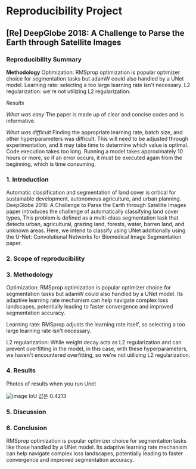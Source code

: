 # Reproducibility Project
## [Re] DeepGlobe 2018: A Challenge to Parse the Earth through Satellite Images

### Reproducibility Summary

**Methodology**
Optimization:
RMSprop optimization is popular optimizer choice for segmentation tasks but adamW could also handled by a UNet model.
Learning rate:
selecting a too large learning rate isn't necessary.
L2 regularization: 
we're not utilizing L2 regularization.

*Results*

*What was easy*
The paper is made up of clear and concise codes and is informative.

*What was difficult*
Finding the appropriate learning rate, batch size, and other hyperparameters was difficult. This will need to be adjusted through experimentation, and it may take time to determine which value is optimal. Code execution takes too long. Running a model takes approximately 10 hours or more, so if an error occurs, it must be executed again from the beginning, which is time consuming.

### 1. Introduction
Automatic classification and segmentation of land cover is critical for sustainable development, autonomous agriculture, and urban planning. DeepGlobe 2018: A Challenge to Parse the Earth through Satellite Images paper introduces the challenge of automatically classifying land cover types, This problem is defined as a multi-class segmentation task that detects urban, agricultural, grazing land, forests, water, barren land, and unknown areas. Here, we intend to classify using UNet additionally using the U-Net: Convolutional Networks for Biomedical Image Segmentation paper.

### 2. Scope of reproducibility

### 3. Methodology
Optimization:
RMSprop optimization is popular optimizer choice for segmentation tasks but adamW could also handled by a UNet model. Its adaptive learning rate mechanism can help navigate complex loss landscapes, potentially leading to faster convergence and improved segmentation accuracy. 

Learning rate:
RMSprop adjusts the learning rate itself, so selecting a too large learning rate isn't necessary.

L2 regularization: 
While weight decay acts as L2 regularization and can prevent overfitting in the model, in this case, with these hyperparameters, we haven't encountered overfitting, so we're not utilizing L2 regularization.

### 4. Results
Photos of results when you run Unet 

![image](https://github.com/jimmynkim/HW3/assets/75557016/8ef302a0-3e4f-43f6-a516-5c721f3c9ea7)
IoU 값은 0.4213

### 5. Discussion


### 6. Conclusion
RMSprop  optimization is popular optimizer choice for segmentation tasks  like those handled by a UNet model. Its adaptive learning rate mechanism can help navigate complex loss landscapes, potentially leading to faster convergence and improved segmentation accuracy. 
